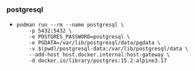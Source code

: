 ### postgresql

* ```shell
  podman run --rm --name postgresql \
      -p 5432:5432 \
      -e POSTGRES_PASSWORD=postgresql \
      -e PGDATA=/var/lib/postgresql/data/pgdata \
      -v $(pwd)/postgresql-data:/var/lib/postgresql/data \
      --add-host host.docker.internal:host-gateway \
      -d docker.io/library/postgres:15.2-alpine3.17
  ```